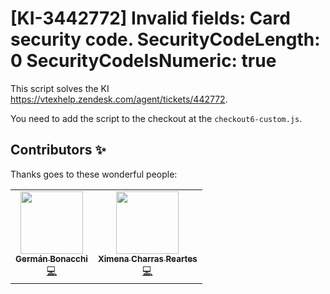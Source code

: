 # [KI-3442772] Invalid fields: Card security code. SecurityCodeLength: 0 SecurityCodeIsNumeric: true

This script solves the KI https://vtexhelp.zendesk.com/agent/tickets/442772. 

You need to add the script to the checkout at the `checkout6-custom.js`.

## Contributors ✨

Thanks goes to these wonderful people:

<!-- ALL-CONTRIBUTORS-LIST:START - Do not remove or modify this section -->
<!-- prettier-ignore-start -->
<!-- markdownlint-disable -->
<table>
  <tr>
    <td align="center"><a href="https://github.com/germanBonacchi"><img src="https://avatars.githubusercontent.com/u/55905671?v=4" width="100px;" alt=""/><br /><sub><b>Germán Bonacchi</b></sub></a><br /><a href="https://github.com/vtex-apps/KI-442772/commits?author=germanBonacchi" title="Code">💻</a></td>
    <td align="center"><a href="https://github.com/ximenacharrasreartes"><img src="https://avatars.githubusercontent.com/u/75796284?v=4" width="100px;" alt=""/><br /><sub><b>Ximena Charras Reartes</b></sub></a><br /><a href="https://github.com/vtex-apps/KI-442772/commits?author=ximenacharrasreartes" title="Code">💻</a></td>
    </tr>
</table>
